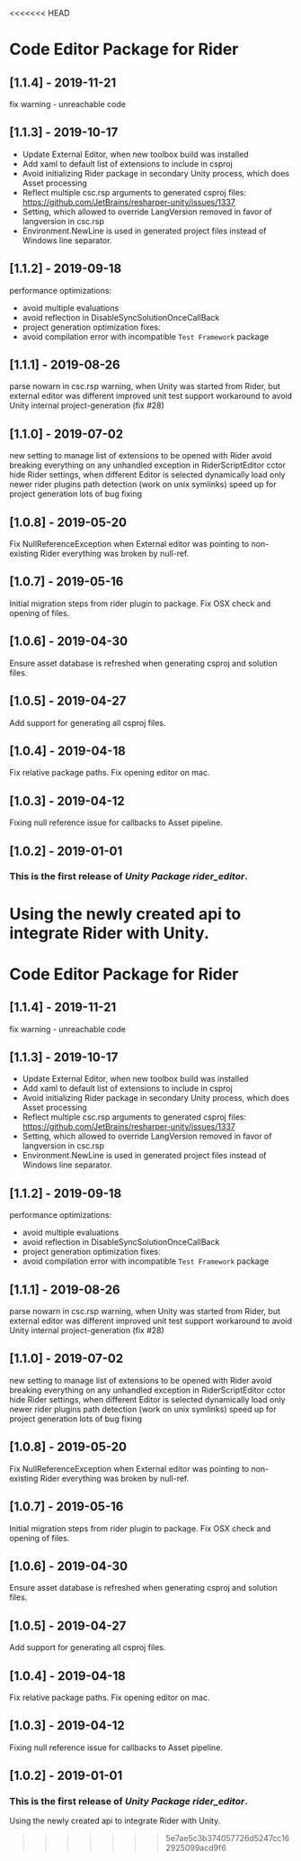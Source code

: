 <<<<<<< HEAD
# Code Editor Package for Rider

## [1.1.4] - 2019-11-21

fix warning - unreachable code


## [1.1.3] - 2019-10-17

 - Update External Editor, when new toolbox build was installed
 - Add xaml to default list of extensions to include in csproj
 - Avoid initializing Rider package in secondary Unity process, which does Asset processing
 - Reflect multiple csc.rsp arguments to generated csproj files: https://github.com/JetBrains/resharper-unity/issues/1337
 - Setting, which allowed to override LangVersion removed in favor of langversion in csc.rsp
 - Environment.NewLine is used in generated project files instead of Windows line separator.

## [1.1.2] - 2019-09-18

performance optimizations:
 - avoid multiple evaluations
 - avoid reflection in DisableSyncSolutionOnceCallBack
 - project generation optimization
fixes:
 - avoid compilation error with incompatible `Test Framework` package

## [1.1.1] - 2019-08-26

parse nowarn in csc.rsp
warning, when Unity was started from Rider, but external editor was different
improved unit test support
workaround to avoid Unity internal project-generation (fix #28)


## [1.1.0] - 2019-07-02

new setting to manage list of extensions to be opened with Rider
avoid breaking everything on any unhandled exception in RiderScriptEditor cctor
hide Rider settings, when different Editor is selected
dynamically load only newer rider plugins
path detection (work on unix symlinks)
speed up for project generation
lots of bug fixing

## [1.0.8] - 2019-05-20

Fix NullReferenceException when External editor was pointing to non-existing Rider everything was broken by null-ref.

## [1.0.7] - 2019-05-16

Initial migration steps from rider plugin to package.
Fix OSX check and opening of files.

## [1.0.6] - 2019-04-30

Ensure asset database is refreshed when generating csproj and solution files.

## [1.0.5] - 2019-04-27

Add support for generating all csproj files.

## [1.0.4] - 2019-04-18

Fix relative package paths.
Fix opening editor on mac.

## [1.0.3] - 2019-04-12

Fixing null reference issue for callbacks to Asset pipeline.

## [1.0.2] - 2019-01-01

### This is the first release of *Unity Package rider_editor*.

Using the newly created api to integrate Rider with Unity.
=======
# Code Editor Package for Rider

## [1.1.4] - 2019-11-21

fix warning - unreachable code


## [1.1.3] - 2019-10-17

 - Update External Editor, when new toolbox build was installed
 - Add xaml to default list of extensions to include in csproj
 - Avoid initializing Rider package in secondary Unity process, which does Asset processing
 - Reflect multiple csc.rsp arguments to generated csproj files: https://github.com/JetBrains/resharper-unity/issues/1337
 - Setting, which allowed to override LangVersion removed in favor of langversion in csc.rsp
 - Environment.NewLine is used in generated project files instead of Windows line separator.

## [1.1.2] - 2019-09-18

performance optimizations:
 - avoid multiple evaluations
 - avoid reflection in DisableSyncSolutionOnceCallBack
 - project generation optimization
fixes:
 - avoid compilation error with incompatible `Test Framework` package

## [1.1.1] - 2019-08-26

parse nowarn in csc.rsp
warning, when Unity was started from Rider, but external editor was different
improved unit test support
workaround to avoid Unity internal project-generation (fix #28)


## [1.1.0] - 2019-07-02

new setting to manage list of extensions to be opened with Rider
avoid breaking everything on any unhandled exception in RiderScriptEditor cctor
hide Rider settings, when different Editor is selected
dynamically load only newer rider plugins
path detection (work on unix symlinks)
speed up for project generation
lots of bug fixing

## [1.0.8] - 2019-05-20

Fix NullReferenceException when External editor was pointing to non-existing Rider everything was broken by null-ref.

## [1.0.7] - 2019-05-16

Initial migration steps from rider plugin to package.
Fix OSX check and opening of files.

## [1.0.6] - 2019-04-30

Ensure asset database is refreshed when generating csproj and solution files.

## [1.0.5] - 2019-04-27

Add support for generating all csproj files.

## [1.0.4] - 2019-04-18

Fix relative package paths.
Fix opening editor on mac.

## [1.0.3] - 2019-04-12

Fixing null reference issue for callbacks to Asset pipeline.

## [1.0.2] - 2019-01-01

### This is the first release of *Unity Package rider_editor*.

Using the newly created api to integrate Rider with Unity.
>>>>>>> 5e7ae5c3b374057726d5247cc162925099acd9f6
